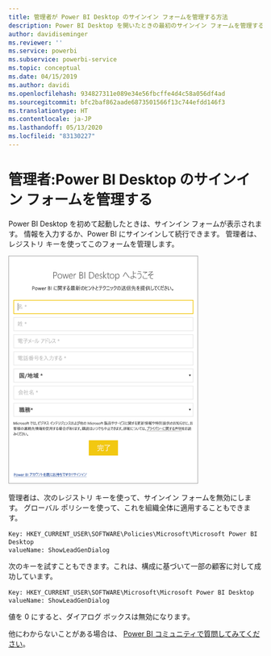 ```yaml
---
title: 管理者が Power BI Desktop のサインイン フォームを管理する方法
description: Power BI Desktop を開いたときの最初のサインイン フォームを管理する方法について説明します。
author: davidiseminger
ms.reviewer: ''
ms.service: powerbi
ms.subservice: powerbi-service
ms.topic: conceptual
ms.date: 04/15/2019
ms.author: davidi
ms.openlocfilehash: 934827311e089e34e56fbcffe4d4c58a056df4ad
ms.sourcegitcommit: bfc2baf862aade6873501566f13c744efdd146f3
ms.translationtype: HT
ms.contentlocale: ja-JP
ms.lasthandoff: 05/13/2020
ms.locfileid: "83130227"
---
```

# <a name="administrators-manage-the-power-bi-desktop-sign-in-form"></a>管理者:Power BI Desktop のサインイン フォームを管理する
Power BI Desktop を初めて起動したときは、サインイン フォームが表示されます。 情報を入力するか、Power BI にサインインして続行できます。 管理者は、レジストリ キーを使ってこのフォームを管理します。 

![Power BI Desktop の初回サインイン フォーム](media/desktop-admin-sign-in-form/sign-in-form.png)

管理者は、次のレジストリ キーを使って、サインイン フォームを無効にします。 グローバル ポリシーを使って、これを組織全体に適用することもできます。

```
Key: HKEY_CURRENT_USER\SOFTWARE\Policies\Microsoft\Microsoft Power BI Desktop
valueName: ShowLeadGenDialog
```
次のキーを試すこともできます。これは、構成に基づいて一部の顧客に対して成功しています。

```
Key: HKEY_CURRENT_USER\SOFTWARE\Microsoft\Microsoft Power BI Desktop
valueName: ShowLeadGenDialog
```

値を 0 にすると、ダイアログ ボックスは無効になります。




他にわからないことがある場合は、 [Power BI コミュニティで質問してみてください](https://community.powerbi.com/)。

